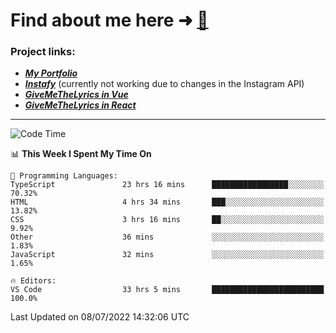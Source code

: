 # Find about me here ➜ [🧑](https://pauabella.dev)

### Project links:
- ***[My Portfolio](https://pauabella.dev)***
- ***[Instafy](https://instafy.me)*** (currently not working due to changes in the Instagram API)
- ***[GiveMeTheLyrics in Vue](https://lyrics.pauabella.dev)***
- ***[GiveMeTheLyrics in React](https://pauabella.dev/GiveMeTheLyrics)***

---
<!--START_SECTION:waka-->
![Code Time](http://img.shields.io/badge/Code%20Time-1%2C256%20hrs%2051%20mins-blue)

📊 **This Week I Spent My Time On** 

```text
💬 Programming Languages: 
TypeScript               23 hrs 16 mins      █████████████████░░░░░░░░   70.32% 
HTML                     4 hrs 34 mins       ███░░░░░░░░░░░░░░░░░░░░░░   13.82% 
CSS                      3 hrs 16 mins       ██░░░░░░░░░░░░░░░░░░░░░░░   9.92% 
Other                    36 mins             ░░░░░░░░░░░░░░░░░░░░░░░░░   1.83% 
JavaScript               32 mins             ░░░░░░░░░░░░░░░░░░░░░░░░░   1.65%

🔥 Editors: 
VS Code                  33 hrs 5 mins       █████████████████████████   100.0%

```


 Last Updated on 08/07/2022 14:32:06 UTC
<!--END_SECTION:waka-->
